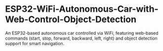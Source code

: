 # ESP32-WiFi-Autonomous-Car-with-Web-Control-Object-Detection
An ESP32-based autonomous car controlled via WiFi, featuring web-based commands (start, stop, forward, backward, left, right) and object detection support for smart navigation.
